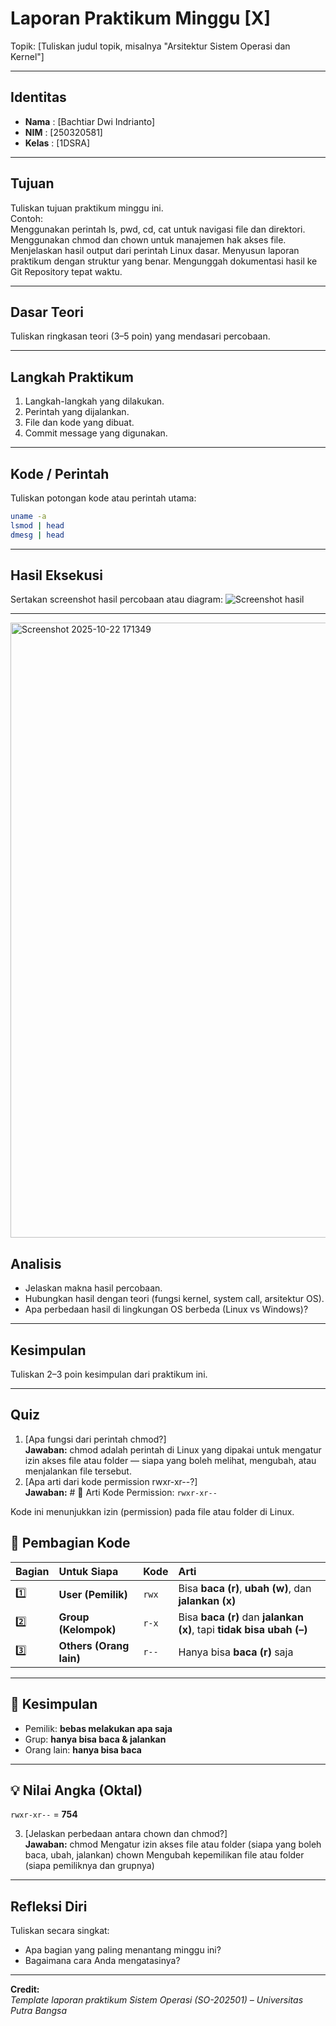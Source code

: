 
# Laporan Praktikum Minggu [X]
Topik: [Tuliskan judul topik, misalnya "Arsitektur Sistem Operasi dan Kernel"]

---

## Identitas
- **Nama**  : [Bachtiar Dwi Indrianto]  
- **NIM**   : [250320581]  
- **Kelas** : [1DSRA]

---

## Tujuan
Tuliskan tujuan praktikum minggu ini.  
Contoh:  
Menggunakan perintah ls, pwd, cd, cat untuk navigasi file dan direktori.
Menggunakan chmod dan chown untuk manajemen hak akses file.
Menjelaskan hasil output dari perintah Linux dasar.
Menyusun laporan praktikum dengan struktur yang benar.
Mengunggah dokumentasi hasil ke Git Repository tepat waktu.

---

## Dasar Teori
Tuliskan ringkasan teori (3–5 poin) yang mendasari percobaan.

---

## Langkah Praktikum
1. Langkah-langkah yang dilakukan.  
2. Perintah yang dijalankan.  
3. File dan kode yang dibuat.  
4. Commit message yang digunakan.

---

## Kode / Perintah
Tuliskan potongan kode atau perintah utama:
```bash
uname -a
lsmod | head
dmesg | head
```

---

## Hasil Eksekusi
Sertakan screenshot hasil percobaan atau diagram:
![Screenshot hasil](screenshots/example.png)

---
<img width="1917" height="984" alt="Screenshot 2025-10-22 171349" src="https://github.com/user-attachments/assets/d81d6adc-d0d2-414f-97aa-bd04f4ca4134" />

## Analisis
- Jelaskan makna hasil percobaan.  
- Hubungkan hasil dengan teori (fungsi kernel, system call, arsitektur OS).  
- Apa perbedaan hasil di lingkungan OS berbeda (Linux vs Windows)?  

---

## Kesimpulan
Tuliskan 2–3 poin kesimpulan dari praktikum ini.

---

## Quiz
1. [Apa fungsi dari perintah chmod?]  
   **Jawaban:**  chmod adalah perintah di Linux yang dipakai untuk mengatur izin akses file atau folder — siapa yang boleh melihat, mengubah, atau menjalankan file tersebut.
2. [Apa arti dari kode permission rwxr-xr--?]  
   **Jawaban:**  # 🔐 Arti Kode Permission: `rwxr-xr--`

Kode ini menunjukkan izin (permission) pada file atau folder di Linux.

## 🧩 Pembagian Kode
| Bagian | Untuk Siapa | Kode | Arti |
|:-------|:-------------|:------|:-------------------------------------------|
| 1️⃣ | **User (Pemilik)** | `rwx` | Bisa **baca (r)**, **ubah (w)**, dan **jalankan (x)** |
| 2️⃣ | **Group (Kelompok)** | `r-x` | Bisa **baca (r)** dan **jalankan (x)**, tapi **tidak bisa ubah (–)** |
| 3️⃣ | **Others (Orang lain)** | `r--` | Hanya bisa **baca (r)** saja |

---

## 🧠 Kesimpulan
- Pemilik: **bebas melakukan apa saja**
- Grup: **hanya bisa baca & jalankan**
- Orang lain: **hanya bisa baca**

---

## 💡 Nilai Angka (Oktal)
`rwxr-xr--` = **754**

3. [Jelaskan perbedaan antara chown dan chmod?]  
   **Jawaban:**  chmod	Mengatur izin akses file atau folder (siapa yang boleh baca, ubah, jalankan)
chown	Mengubah kepemilikan file atau folder (siapa pemiliknya dan grupnya)

---

## Refleksi Diri
Tuliskan secara singkat:
- Apa bagian yang paling menantang minggu ini?  
- Bagaimana cara Anda mengatasinya?  

---

**Credit:**  
_Template laporan praktikum Sistem Operasi (SO-202501) – Universitas Putra Bangsa_
